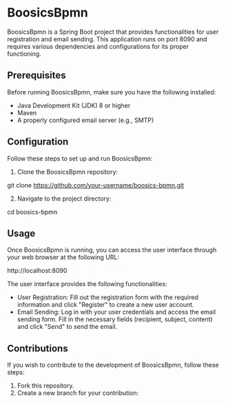 # BoosicsBpmn

BoosicsBpmn is a Spring Boot project that provides functionalities for user registration and email sending. This application runs on port 8090 and requires various dependencies and configurations for its proper functioning.

## Prerequisites

Before running BoosicsBpmn, make sure you have the following installed:

- Java Development Kit (JDK) 8 or higher
- Maven
- A properly configured email server (e.g., SMTP)

## Configuration

Follow these steps to set up and run BoosicsBpmn:

1. Clone the BoosicsBpmn repository:

git clone https://github.com/your-username/boosics-bpmn.git


2. Navigate to the project directory:

cd boosics-bpmn


## Usage

Once BoosicsBpmn is running, you can access the user interface through your web browser at the following URL:

http://localhost:8090


The user interface provides the following functionalities:

- User Registration: Fill out the registration form with the required information and click "Register" to create a new user account.
- Email Sending: Log in with your user credentials and access the email sending form. Fill in the necessary fields (recipient, subject, content) and click "Send" to send the email.

## Contributions

If you wish to contribute to the development of BoosicsBpmn, follow these steps:

1. Fork this repository.
2. Create a new branch for your contribution:


